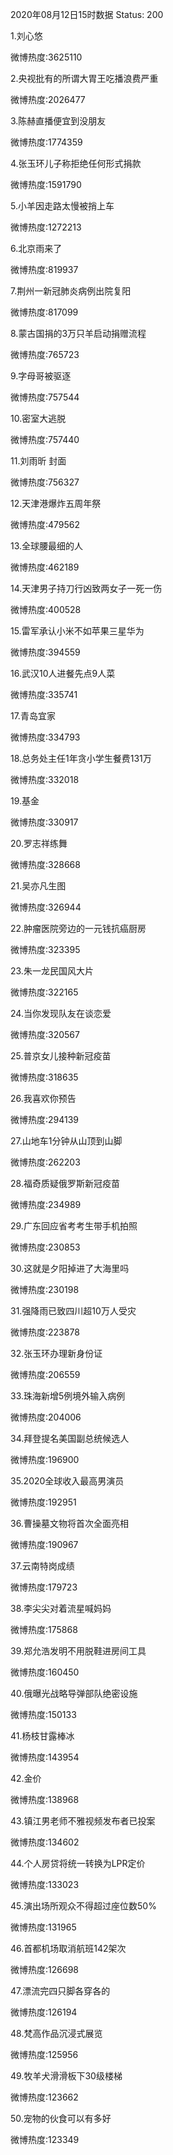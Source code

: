 2020年08月12日15时数据
Status: 200

1.刘心悠

微博热度:3625110

2.央视批有的所谓大胃王吃播浪费严重

微博热度:2026477

3.陈赫直播便宜到没朋友

微博热度:1774359

4.张玉环儿子称拒绝任何形式捐款

微博热度:1591790

5.小羊因走路太慢被捎上车

微博热度:1272213

6.北京雨来了

微博热度:819937

7.荆州一新冠肺炎病例出院复阳

微博热度:817099

8.蒙古国捐的3万只羊启动捐赠流程

微博热度:765723

9.字母哥被驱逐

微博热度:757544

10.密室大逃脱

微博热度:757440

11.刘雨昕 封面

微博热度:756327

12.天津港爆炸五周年祭

微博热度:479562

13.全球腰最细的人

微博热度:462189

14.天津男子持刀行凶致两女子一死一伤

微博热度:400528

15.雷军承认小米不如苹果三星华为

微博热度:394559

16.武汉10人进餐先点9人菜

微博热度:335741

17.青岛宜家

微博热度:334793

18.总务处主任1年贪小学生餐费131万

微博热度:332018

19.基金

微博热度:330917

20.罗志祥练舞

微博热度:328668

21.吴亦凡生图

微博热度:326944

22.肿瘤医院旁边的一元钱抗癌厨房

微博热度:323395

23.朱一龙民国风大片

微博热度:322165

24.当你发现队友在谈恋爱

微博热度:320567

25.普京女儿接种新冠疫苗

微博热度:318635

26.我喜欢你预告

微博热度:294139

27.山地车1分钟从山顶到山脚

微博热度:262203

28.福奇质疑俄罗斯新冠疫苗

微博热度:234989

29.广东回应省考考生带手机拍照

微博热度:230853

30.这就是夕阳掉进了大海里吗

微博热度:230198

31.强降雨已致四川超10万人受灾

微博热度:223878

32.张玉环办理新身份证

微博热度:206559

33.珠海新增5例境外输入病例

微博热度:204006

34.拜登提名美国副总统候选人

微博热度:196900

35.2020全球收入最高男演员

微博热度:192951

36.曹操墓文物将首次全面亮相

微博热度:190967

37.云南特岗成绩

微博热度:179723

38.李尖尖对着流星喊妈妈

微博热度:175868

39.郑允浩发明不用脱鞋进房间工具

微博热度:160450

40.俄曝光战略导弹部队绝密设施

微博热度:150133

41.杨枝甘露棒冰

微博热度:143954

42.金价

微博热度:138968

43.镇江男老师不雅视频发布者已投案

微博热度:134602

44.个人房贷将统一转换为LPR定价

微博热度:133023

45.演出场所观众不得超过座位数50%

微博热度:131965

46.首都机场取消航班142架次

微博热度:126698

47.漂流完四只脚各穿各的

微博热度:126194

48.梵高作品沉浸式展览

微博热度:125956

49.牧羊犬滑滑板下30级楼梯

微博热度:123662

50.宠物的伙食可以有多好

微博热度:123349

